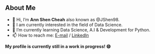 ## About Me

- 👋 Hi, I’m **Ann Shen Cheah** also known as @JShen98.
- 👀 I am currently interested in the field of Data Science.
- 🌱 I’m currently learning Data Science, A.I & Development for Python.
- 📫 How to reach me: [E-mail](mailto:cheah.annshen@gmail.com) / [LinkedIn](https://www.linkedin.com/in/ann-shen-cheah/)

**My profile is currently still in a work in progress! 😄**
<!---
JShen98/JShen98 is a ✨ special ✨ repository because its `README.md` (this file) appears on your GitHub profile.
You can click the Preview link to take a look at your changes.
--->
